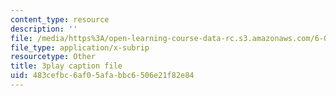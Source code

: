 ```yaml
---
content_type: resource
description: ''
file: /media/https%3A/open-learning-course-data-rc.s3.amazonaws.com/6-0002-introduction-to-computational-thinking-and-data-science-fall-2016/483cefbc6af05afabbc6506e21f82e84_iOZVbILaIZc.vtt
file_type: application/x-subrip
resourcetype: Other
title: 3play caption file
uid: 483cefbc-6af0-5afa-bbc6-506e21f82e84
---
```


